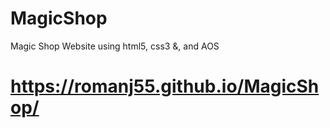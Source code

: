 # MagicShop
Magic Shop Website using html5, css3 &, and AOS

# https://romanj55.github.io/MagicShop/
